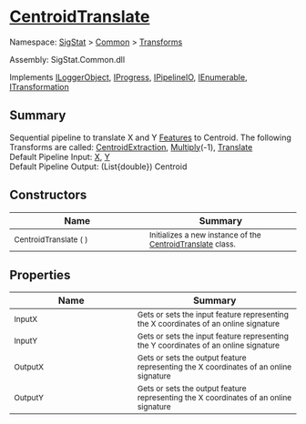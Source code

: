 # [CentroidTranslate](./CentroidTranslate.md)

Namespace: [SigStat]() > [Common](./../README.md) > [Transforms](./README.md)

Assembly: SigStat.Common.dll

Implements [ILoggerObject](./../ILoggerObject.md), [IProgress](./../Helpers/IProgress.md), [IPipelineIO](./../Pipeline/IPipelineIO.md), [IEnumerable](https://docs.microsoft.com/en-us/dotnet/api/System.Collections.IEnumerable), [ITransformation](./../ITransformation.md)

## Summary
Sequential pipeline to translate X and Y [Features](../../../docs/md/SigStat/Common/Features.md) to Centroid.  The following Transforms are called: [CentroidExtraction](../../../docs/md/SigStat/Common/Transforms/CentroidExtraction.md), [Multiply](../../../docs/md/SigStat/Common/Transforms/Multiply.md)(-1), [Translate](../../../docs/md/SigStat/Common/Transforms/Translate.md)<br>Default Pipeline Input: [X](../../../docs/md/SigStat/Common/Features.md), [Y](../../../docs/md/SigStat/Common/Features.md) <br>Default Pipeline Output: (List{double}) Centroid

## Constructors

| Name<div><a href="#"><img width=400></a></div> | Summary<div><a href="#"><img width=475></a></div> | 
| --- | --- | 
| <sub>CentroidTranslate (  )</sub> | <sub>Initializes a new instance of the [CentroidTranslate](../../../docs/md/SigStat/Common/Transforms/CentroidTranslate.md) class.</sub> | 


## Properties

| Name<div><a href="#"><img width=400></a></div> | Summary<div><a href="#"><img width=475></a></div> | 
| --- | --- | 
| <sub>InputX</sub> | <sub>Gets or sets the input feature representing the X coordinates of an online signature</sub> | 
| <sub>InputY</sub> | <sub>Gets or sets the input feature representing the Y coordinates of an online signature</sub> | 
| <sub>OutputX</sub> | <sub>Gets or sets the output feature representing the X coordinates of an online signature</sub> | 
| <sub>OutputY</sub> | <sub>Gets or sets the output feature representing the X coordinates of an online signature</sub> | 


